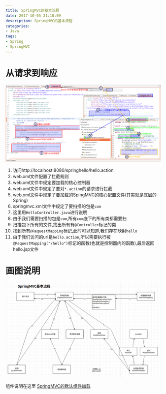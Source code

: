 ```yaml
---
title: SpringMVC的基本流程
date: 2017-10-05 21:10:09
description: SpringMVC的基本流程
categories:
- Java
tags:
- Spring
- SpringMVC
---
```

#   从请求到响应
![](../images/springmvc/20191005007.png)
1.  访问http://localhost:8080/springhello/hello.action
2.  web.xml文件配置了拦截规则
3.  web.xml文件中规定要加载的核心控制器
4.  web.xml文件中规定了要对`*.action`的请求进行拦截
5.  web.xml文件中规定了要加载的SpingMVC的核心配置文件(其实就是底层的Spring)
6.  springmvc.xml文件中规定了要扫描的包是`com`
7.  这里用`HelloController.java`进行说明
8.  由于我们需要扫描的包是`com`,所有`com`底下的所有类都需要扫
9.  扫描包下所有的文件,找出所有有`@Controller`标记的类
10.  找到所有`@RequestMapping`标记,此时可以知道,我们存在映射`hello`
11. 由于我们访问的url是`hello.action`,所以需要执行被`@RequestMapping("/hello")`标记的函数(也就是控制器内的函数),最后返回hello.jsp文件


#   画图说明
![](../images/springmvc/20191007002.png)

组件说明在这里
[SpringMVC的默认组件加载](/2017/10/07/SpringMVC的默认组件加载/)

